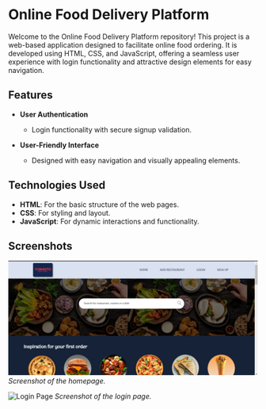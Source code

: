 # Online Food Delivery Platform

Welcome to the Online Food Delivery Platform repository! This project is a web-based application designed to facilitate online food ordering. It is developed using HTML, CSS, and JavaScript, offering a seamless user experience with login functionality and attractive design elements for easy navigation.

## Features

- **User Authentication**
  - Login functionality with secure signup validation.
  
- **User-Friendly Interface**
  - Designed with easy navigation and visually appealing elements.

## Technologies Used

- **HTML**: For the basic structure of the web pages.
- **CSS**: For styling and layout.
- **JavaScript**: For dynamic interactions and functionality.

## Screenshots

![Homepage](screenshots/home.png)
*Screenshot of the homepage.*

![Login Page](screenshots/login.png)
*Screenshot of the login page.*


